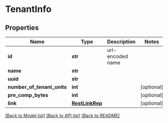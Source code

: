 # TenantInfo

## Properties
Name | Type | Description | Notes
------------ | ------------- | ------------- | -------------
**id** | **str** | url-encoded name | 
**name** | **str** |  | 
**uuid** | **str** |  | 
**number_of_tenant_units** | **int** |  | [optional] 
**pre_comp_bytes** | **int** |  | [optional] 
**link** | [**RestLinkRep**](RestLinkRep.md) |  | [optional] 

[[Back to Model list]](../README.md#documentation-for-models) [[Back to API list]](../README.md#documentation-for-api-endpoints) [[Back to README]](../README.md)


